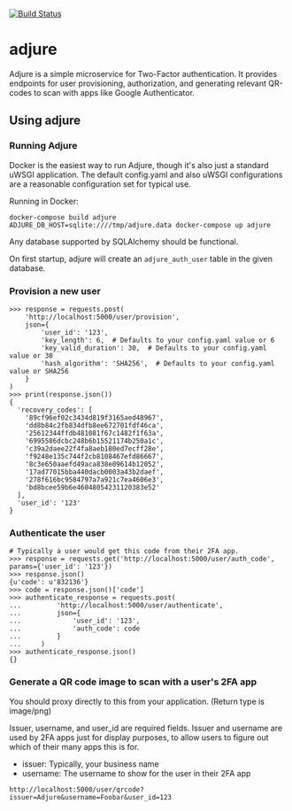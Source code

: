 [![Build Status](https://travis-ci.org/bpicolo/adjure.svg?branch=master)](https://travis-ci.org/bpicolo/adjure)
# adjure
Adjure is a simple microservice for Two-Factor authentication. It provides endpoints for user provisioning, authorization, and generating relevant QR-codes to scan with apps
like Google Authenticator.

## Using adjure
### Running Adjure
Docker is the easiest way to run Adjure, though it's also just a standard
uWSGI application. The default config.yaml and also uWSGI configurations
are a reasonable configuration set for typical use.

Running in Docker:
```
docker-compose build adjure
ADJURE_DB_HOST=sqlite:////tmp/adjure.data docker-compose up adjure
```
Any database supported by SQLAlchemy should be functional.

On first startup, adjure will create an `adjure_auth_user` table in the given
database.

### Provision a new user
```
>>> response = requests.post(
    'http://localhost:5000/user/provision',
    json={
        'user_id': '123',
        'key_length': 6,  # Defaults to your config.yaml value or 6
        'key_valid_duration': 30,  # Defaults to your config.yaml value or 30
        'hash_algorithm': 'SHA256',  # Defaults to your config.yaml value or SHA256
    }
)
>>> print(response.json())
{
  'recovery_codes': [
    '89cf96ef02c3434d819f3165aed48967',
    'dd8b84c2fb834dfb8ee672701fdf46ca',
    '25612344ffdb481081f67c1482f1f63a',
    '6995586dcbc248b6b15521174b250a1c',
    'c39a2daee22f4fa8aeb180ed7ecff28e',
    'f9248e135c744f2cb8108467efd86667',
    '8c3e650aaefd49aca838e09614b12052',
    '17ad77015bba440dacb0003a43b2daef',
    '278f616bc9584797a7a921c7ea4606e3',
    'bd8bcee59b6e46048054231120383e52'
  ],
  'user_id': '123'
}
```

### Authenticate the user
```
# Typically a user would get this code from their 2FA app.
>>> response = requests.get('http://localhost:5000/user/auth_code', params={'user_id': '123'})
>>> response.json()
{u'code': u'832136'}
>>> code = response.json()['code']
>>> authenticate_response = requests.post(
...         'http://localhost:5000/user/authenticate',
...         json={
...             'user_id': '123',
...             'auth_code': code
...         }
...     )
>>> authenticate_response.json()
{}
```

### Generate a QR code image to scan with a user's 2FA app
You should proxy directly to this from your application. (Return type is image/png)

Issuer, username, and user_id are required fields. Issuer and username are used
by 2FA apps just for display purposes, to allow users to figure out which of
their many apps this is for.

- issuer: Typically, your business name
- username: The username to show for the user in their 2FA app

`http://localhost:5000/user/qrcode?issuer=Adjure&username=Foobar&user_id=123`
